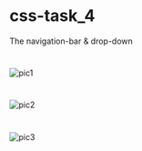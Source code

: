 # css-task_4
The navigation-bar &amp; drop-down 


#
![pic1](https://user-images.githubusercontent.com/67412243/87245230-61ce4000-c461-11ea-8d9b-e72e94b62277.png)

#
![pic2](https://user-images.githubusercontent.com/67412243/87245234-6692f400-c461-11ea-90c8-d4488517f07e.png)



#
![pic3](https://user-images.githubusercontent.com/67412243/87245246-74487980-c461-11ea-9835-e5f278278fdd.png)
